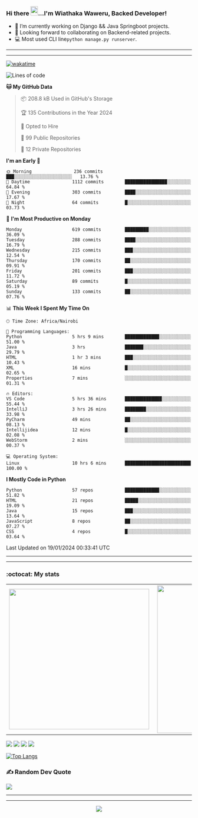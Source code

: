 ### Hi there <img src="https://user-images.githubusercontent.com/61727167/114547962-cecc6b80-9c67-11eb-9697-b1c5a8c8ff46.gif" height="25px" width="20px">...I'm Wiathaka Waweru, Backed Developer!

- 🔭 I’m currently working on Django && Java Springboot projects.
- 👯 Looking forward to collaborating on Backend-related projects.
- :computer: Most used CLI line`python manage.py runserver`.
<!-- - ⚡ Fun fact: I play video games and I love watching Football *(Premier League)* && Formula 1 *(Redbull Racing)*.
 -->

<!--
- 🤔 I’m looking for help with Android Dev...
- 🌱 I’m currently learning [ReactJS](https://reactjs.org/).
-->

---
---
[![wakatime](https://wakatime.com/badge/user/bebc43a1-1078-45b8-b266-cd9a9119fb66.svg)](https://wakatime.com/@bebc43a1-1078-45b8-b266-cd9a9119fb66)
<!--START_SECTION:waka-->
![Lines of code](https://img.shields.io/badge/From%20Hello%20World%20I%27ve%20Written-1.7%20million%20lines%20of%20code-blue)

**🐱 My GitHub Data** 

> 📦 208.8 kB Used in GitHub's Storage 
 > 
> 🏆 135 Contributions in the Year 2024
 > 
> 💼 Opted to Hire
 > 
> 📜 99 Public Repositories 
 > 
> 🔑 12 Private Repositories 
 > 
**I'm an Early 🐤** 

```text
🌞 Morning                236 commits         ███░░░░░░░░░░░░░░░░░░░░░░   13.76 % 
🌆 Daytime                1112 commits        ████████████████░░░░░░░░░   64.84 % 
🌃 Evening                303 commits         ████░░░░░░░░░░░░░░░░░░░░░   17.67 % 
🌙 Night                  64 commits          █░░░░░░░░░░░░░░░░░░░░░░░░   03.73 % 
```
📅 **I'm Most Productive on Monday** 

```text
Monday                   619 commits         █████████░░░░░░░░░░░░░░░░   36.09 % 
Tuesday                  288 commits         ████░░░░░░░░░░░░░░░░░░░░░   16.79 % 
Wednesday                215 commits         ███░░░░░░░░░░░░░░░░░░░░░░   12.54 % 
Thursday                 170 commits         ██░░░░░░░░░░░░░░░░░░░░░░░   09.91 % 
Friday                   201 commits         ███░░░░░░░░░░░░░░░░░░░░░░   11.72 % 
Saturday                 89 commits          █░░░░░░░░░░░░░░░░░░░░░░░░   05.19 % 
Sunday                   133 commits         ██░░░░░░░░░░░░░░░░░░░░░░░   07.76 % 
```


📊 **This Week I Spent My Time On** 

```text
🕑︎ Time Zone: Africa/Nairobi

💬 Programming Languages: 
Python                   5 hrs 9 mins        █████████████░░░░░░░░░░░░   51.00 % 
Java                     3 hrs               ███████░░░░░░░░░░░░░░░░░░   29.79 % 
HTML                     1 hr 3 mins         ███░░░░░░░░░░░░░░░░░░░░░░   10.43 % 
XML                      16 mins             █░░░░░░░░░░░░░░░░░░░░░░░░   02.65 % 
Properties               7 mins              ░░░░░░░░░░░░░░░░░░░░░░░░░   01.31 % 

🔥 Editors: 
VS Code                  5 hrs 36 mins       ██████████████░░░░░░░░░░░   55.44 % 
IntelliJ                 3 hrs 26 mins       ████████░░░░░░░░░░░░░░░░░   33.98 % 
PyCharm                  49 mins             ██░░░░░░░░░░░░░░░░░░░░░░░   08.13 % 
Intellijidea             12 mins             █░░░░░░░░░░░░░░░░░░░░░░░░   02.08 % 
WebStorm                 2 mins              ░░░░░░░░░░░░░░░░░░░░░░░░░   00.37 % 

💻 Operating System: 
Linux                    10 hrs 6 mins       █████████████████████████   100.00 % 
```

**I Mostly Code in Python** 

```text
Python                   57 repos            █████████████░░░░░░░░░░░░   51.82 % 
HTML                     21 repos            █████░░░░░░░░░░░░░░░░░░░░   19.09 % 
Java                     15 repos            ███░░░░░░░░░░░░░░░░░░░░░░   13.64 % 
JavaScript               8 repos             ██░░░░░░░░░░░░░░░░░░░░░░░   07.27 % 
CSS                      4 repos             █░░░░░░░░░░░░░░░░░░░░░░░░   03.64 % 
```




 Last Updated on 19/01/2024 00:33:41 UTC
<!--END_SECTION:waka-->


<!--
### Connect With Me:


<a href="https://twitter.com/itsweshy" target="_blank">
<img src=https://img.shields.io/badge/twitter-%2300acee.svg?&style=for-the-badge&logo=twitter&logoColor=white alt=twitter style="margin-bottom: 5px;" />
</a>
<a href="https://dev.to/itsweshy" target="_blank">
<img src=https://img.shields.io/badge/dev.to-%2308090A.svg?&style=for-the-badge&logo=dev.to&logoColor=white alt=devto style="margin-bottom: 5px;" />
</a>
<a href="https://linkedin.com/in/waithaka-waweru" target="_blank">
<img src=https://img.shields.io/badge/linkedin-%231E77B5.svg?&style=for-the-badge&logo=linkedin&logoColor=white alt=linkedin style="margin-bottom: 5px;" />
</a> 
-->

---
---

<!-- ## My Github Stats -->
<!-- <img src="https://github-readme-stats.vercel.app/api?username=weshy007&&show_icons=true&count_private=true&theme=radical"/><img src="https://github-readme-streak-stats.herokuapp.com/?user=weshy007&theme=radical"/>

<div align="center">
<img src="https://komarev.com/ghpvc/?username=weshy007&&style=flat-square" align="center" />
</div>  -->

### :octocat: My stats
  <table>
  <tr>
      <td><img width="380px" align="left" src="https://github-readme-stats.vercel.app/api?username=weshy007&show_icons=true&count_private=true&include_all_commits=true&theme=tokyonight"/></td>
    <td><img width="400px" align="right" src="https://github-readme-streak-stats.herokuapp.com/?user=weshy007&show_icons=true&locale=en&layout=compact&theme=tokyonight"/></td>
  
  </tr>   
</table>

![](https://raw.githubusercontent.com/weshy007/github-stats/master/generated/overview.svg#gh-dark-mode-only)
![](https://raw.githubusercontent.com/weshy007/github-stats/master/generated/overview.svg#gh-light-mode-only)
![](https://raw.githubusercontent.com/weshy007/github-stats/master/generated/languages.svg#gh-dark-mode-only)
![](https://raw.githubusercontent.com/weshy007/github-stats/master/generated/languages.svg#gh-light-mode-only)

  
[![Top Langs](https://github-readme-stats.vercel.app/api/top-langs/?username=weshy007&layout=compact&theme=tokyonight&langs_count=10)](https://github.com/weshy007/github-readme-stats)


### ✍️ Random Dev Quote
![](https://quotes-github-readme.vercel.app/api?type=horizontal&theme=tokyonight&layout=compact)

---
---

<!-- <a href="https://github.com/weshy007/github-readme-activity-graph"><img alt="Activity graph" width = "900" height = "300" src="https://activity-graph.herokuapp.com/graph?username=weshy007&bg_color=1F222E&theme=material-palenight&line=D9E650&point=FFFFFF&hide_border=true" align = "left" />
</a> -->

<div align="center">
<img src="https://komarev.com/ghpvc/?username=weshy007&&style=flat-square" align="center" />
</div> 
